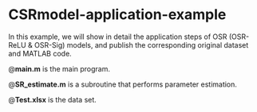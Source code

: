 # CSRmodel-application-example
In this example, we will show in detail the application steps of OSR (OSR-ReLU & OSR-Sig) models, and publish the corresponding original dataset and MATLAB code.



@**main.m** is the main program.



@**SR_estimate.m** is a subroutine that performs parameter estimation.



@**Test.xlsx** is the data set.
